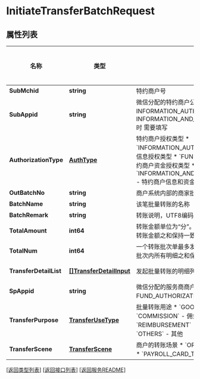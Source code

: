 # InitiateTransferBatchRequest

## 属性列表

名称 | 类型 | 描述 | 补充说明
------------ | ------------- | ------------- | -------------
**SubMchid** | **string** | 特约商户号  | 
**SubAppid** | **string** | 微信分配的特约商户公众账号ID，特约商户授权类型为INFORMATION_AUTHORIZATION_TYPE和INFORMATION_AND_FUND_AUTHORIZATION_TYPE时 需要填写  | [可选] 
**AuthorizationType** | [**AuthType**](AuthType.md) | 特约商户授权类型 * &#x60;INFORMATION_AUTHORIZATION_TYPE&#x60; - 特约商户信息授权类型 * &#x60;FUND_AUTHORIZATION_TYPE&#x60; - 特约商户资金授权类型 * &#x60;INFORMATION_AND_FUND_AUTHORIZATION_TYPE&#x60; - 特约商户信息和资金授权类型  | 
**OutBatchNo** | **string** | 商户系统内部的商家批次单号，在商户系统内部唯一  | 
**BatchName** | **string** | 该笔批量转账的名称  | 
**BatchRemark** | **string** | 转账说明，UTF8编码，最多允许32个字符  | 
**TotalAmount** | **int64** | 转账金额单位为“分”。转账总金额必须与批次内所有明细转账金额之和保持一致，否则无法发起转账操作  | 
**TotalNum** | **int64** | 一个转账批次单最多发起三千笔转账。转账总笔数必须与批次内所有明细之和保持一致，否则无法发起转账操作  | 
**TransferDetailList** | [**[]TransferDetailInput**](TransferDetailInput.md) | 发起批量转账的明细列表，最多三千笔  | [可选] 
**SpAppid** | **string** | 微信分配的服务商商户公众账号ID，特约商户授权类型为FUND_AUTHORIZATION_TYPE时 需要填写  | [可选] 
**TransferPurpose** | [**TransferUseType**](TransferUseType.md) | 批量转账用途 * &#x60;GOODSPAYMENT&#x60; - 货款 * &#x60;COMMISSION&#x60; - 佣金 * &#x60;REFUND&#x60; - 退款 * &#x60;REIMBURSEMENT&#x60; - 报销 * &#x60;FREIGHT&#x60; - 运费 * &#x60;OTHERS&#x60; - 其他  | [可选] 
**TransferScene** | [**TransferScene**](TransferScene.md) | 商户的转账场景 * &#x60;ORDINARY_TRANSFER&#x60; - 普通转账 * &#x60;PAYROLL_CARD_TRANSFER&#x60; - 薪工卡转账  | [可选] 

[\[返回类型列表\]](README.md#类型列表)
[\[返回接口列表\]](README.md#接口列表)
[\[返回服务README\]](README.md)


